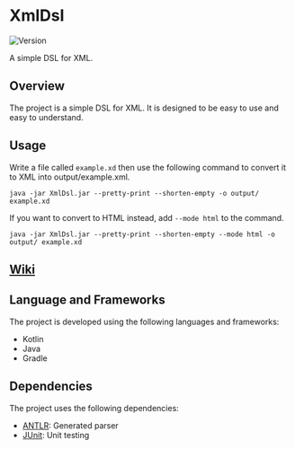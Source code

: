 # XmlDsl

![Version](https://img.shields.io/badge/version-0.1.2--beta-0074d9)

A simple DSL for XML.

## Overview

The project is a simple DSL for XML. It is designed to be easy to use and easy to understand.

## Usage

Write a file called `example.xd` then use the following command
to convert it to XML into output/example.xml.

```shell
java -jar XmlDsl.jar --pretty-print --shorten-empty -o output/ example.xd
```

If you want to convert to HTML instead, add `--mode html` to the command.

```shell
java -jar XmlDsl.jar --pretty-print --shorten-empty --mode html -o output/ example.xd
```

## [Wiki](https://github.com/littlexfish/XmlDsl/wiki)

## Language and Frameworks

The project is developed using the following languages and frameworks:

- Kotlin
- Java
- Gradle

## Dependencies

The project uses the following dependencies:

- [ANTLR](https://www.antlr.org/): Generated parser
- [JUnit](https://junit.org/): Unit testing


